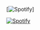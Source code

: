 


[![Spotify](https://spotify-johnpapakostas.vercel.app/spotify?background_color=0d1117&border_color=ffffff)]

[![Spotify](https://novatorem.vercel.app/api/spotify?background_color=0d1117&border_color=ffffff)](https://open.spotify.com/user/fbgfwizb8f1gnohw28ppde14m)
